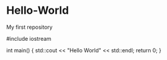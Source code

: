 # Hello-World
My first repository

#include iostream

int main()
{
  std::cout << "Hello World" << std::endl;
  return 0;
}
